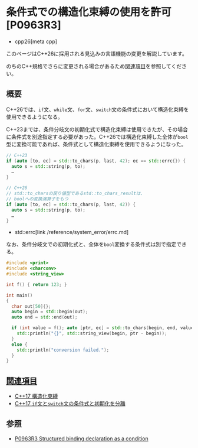# 条件式での構造化束縛の使用を許可 [P0963R3]
* cpp26[meta cpp]

<!-- start lang caution -->

このページはC++26に採用される見込みの言語機能の変更を解説しています。

のちのC++規格でさらに変更される場合があるため[関連項目](#relative-page)を参照してください。

<!-- last lang caution -->

## 概要
C++26では、`if`文、`while`文、`for`文、`switch`文の条件式において構造化束縛を使用できるようになる。

C++23までは、条件分岐文の初期化式で構造化束縛は使用できたが、その場合に条件式を別途指定する必要があった。C++26では構造化束縛した全体が`bool`型に変換可能であれば、条件式として構造化束縛を使用できるようになった。

```cpp
// C++23
if (auto [to, ec] = std::to_chars(p, last, 42); ec == std::errc{}) {
  auto s = std::string(p, to);
  …
}

// C++26
// std::to_charsの戻り値型であるstd::to_chars_resultは、
// boolへの変換演算子をもつ
if (auto [to, ec] = std::to_chars(p, last, 42)) {
  auto s = std::string(p, to);
  …
}
```
* std::errc[link /reference/system_error/errc.md]

なお、条件分岐文での初期化式と、全体を`bool`変換する条件式は別で指定できる。

```cpp
#include <print>
#include <charconv>
#include <string_view>

int f() { return 123; }

int main()
{
  char out[50]{};
  auto begin = std::begin(out);
  auto end = std::end(out);

  if (int value = f(); auto [ptr, ec] = std::to_chars(begin, end, value)) {
    std::println("{}", std::string_view(begin, ptr - begin));
  }
  else {
    std::println("conversion failed.");
  }
}
```

## <a id="relative-page" href="#relative-page">関連項目</a>
- [C++17 構造化束縛](/lang/cpp17/structured_bindings.md)
- [C++17 `if`文と`switch`文の条件式と初期化を分離](/lang/cpp17/selection_statements_with_initializer.md)


## 参照
- [P0963R3 Structured binding declaration as a condition](https://open-std.org/jtc1/sc22/wg21/docs/papers/2024/p0963r3.html)
